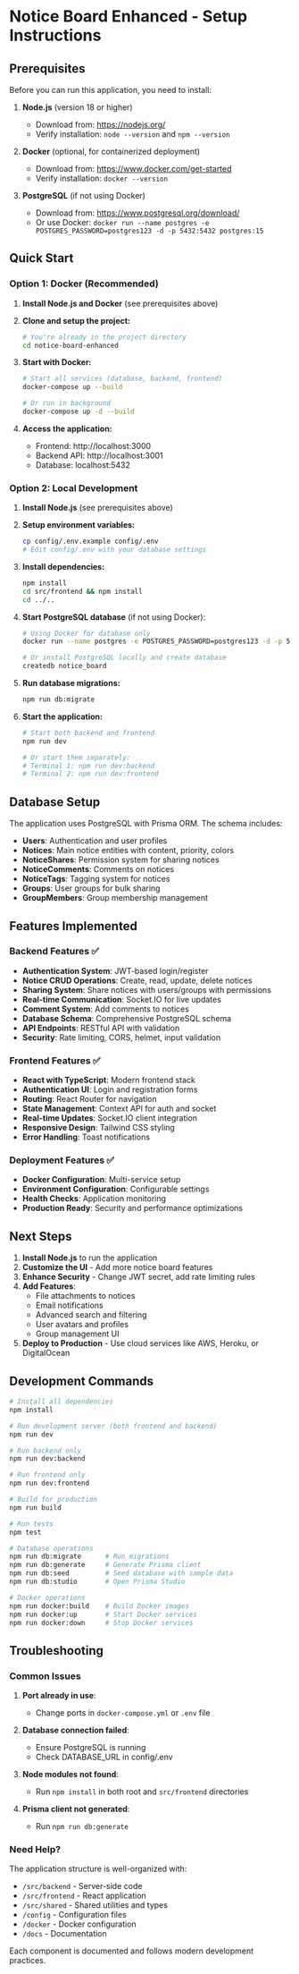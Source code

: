 # Notice Board Enhanced - Setup Instructions

## Prerequisites

Before you can run this application, you need to install:

1. **Node.js** (version 18 or higher)
   - Download from: https://nodejs.org/
   - Verify installation: `node --version` and `npm --version`

2. **Docker** (optional, for containerized deployment)
   - Download from: https://www.docker.com/get-started
   - Verify installation: `docker --version`

3. **PostgreSQL** (if not using Docker)
   - Download from: https://www.postgresql.org/download/
   - Or use Docker: `docker run --name postgres -e POSTGRES_PASSWORD=postgres123 -d -p 5432:5432 postgres:15`

## Quick Start

### Option 1: Docker (Recommended)

1. **Install Node.js and Docker** (see prerequisites above)

2. **Clone and setup the project:**
   ```bash
   # You're already in the project directory
   cd notice-board-enhanced
   ```

3. **Start with Docker:**
   ```bash
   # Start all services (database, backend, frontend)
   docker-compose up --build
   
   # Or run in background
   docker-compose up -d --build
   ```

4. **Access the application:**
   - Frontend: http://localhost:3000
   - Backend API: http://localhost:3001
   - Database: localhost:5432

### Option 2: Local Development

1. **Install Node.js** (see prerequisites above)

2. **Setup environment variables:**
   ```bash
   cp config/.env.example config/.env
   # Edit config/.env with your database settings
   ```

3. **Install dependencies:**
   ```bash
   npm install
   cd src/frontend && npm install
   cd ../..
   ```

4. **Start PostgreSQL database** (if not using Docker):
   ```bash
   # Using Docker for database only
   docker run --name postgres -e POSTGRES_PASSWORD=postgres123 -d -p 5432:5432 postgres:15
   
   # Or install PostgreSQL locally and create database
   createdb notice_board
   ```

5. **Run database migrations:**
   ```bash
   npm run db:migrate
   ```

6. **Start the application:**
   ```bash
   # Start both backend and frontend
   npm run dev
   
   # Or start them separately:
   # Terminal 1: npm run dev:backend
   # Terminal 2: npm run dev:frontend
   ```

## Database Setup

The application uses PostgreSQL with Prisma ORM. The schema includes:

- **Users**: Authentication and user profiles
- **Notices**: Main notice entities with content, priority, colors
- **NoticeShares**: Permission system for sharing notices
- **NoticeComments**: Comments on notices
- **NoticeTags**: Tagging system for notices
- **Groups**: User groups for bulk sharing
- **GroupMembers**: Group membership management

## Features Implemented

### Backend Features ✅
- **Authentication System**: JWT-based login/register
- **Notice CRUD Operations**: Create, read, update, delete notices
- **Sharing System**: Share notices with users/groups with permissions
- **Real-time Communication**: Socket.IO for live updates
- **Comment System**: Add comments to notices
- **Database Schema**: Comprehensive PostgreSQL schema
- **API Endpoints**: RESTful API with validation
- **Security**: Rate limiting, CORS, helmet, input validation

### Frontend Features ✅
- **React with TypeScript**: Modern frontend stack
- **Authentication UI**: Login and registration forms
- **Routing**: React Router for navigation
- **State Management**: Context API for auth and socket
- **Real-time Updates**: Socket.IO client integration
- **Responsive Design**: Tailwind CSS styling
- **Error Handling**: Toast notifications

### Deployment Features ✅
- **Docker Configuration**: Multi-service setup
- **Environment Configuration**: Configurable settings
- **Health Checks**: Application monitoring
- **Production Ready**: Security and performance optimizations

## Next Steps

1. **Install Node.js** to run the application
2. **Customize the UI** - Add more notice board features
3. **Enhance Security** - Change JWT secret, add rate limiting rules
4. **Add Features**:
   - File attachments to notices
   - Email notifications
   - Advanced search and filtering
   - User avatars and profiles
   - Group management UI
5. **Deploy to Production** - Use cloud services like AWS, Heroku, or DigitalOcean

## Development Commands

```bash
# Install all dependencies
npm install

# Run development server (both frontend and backend)
npm run dev

# Run backend only
npm run dev:backend

# Run frontend only
npm run dev:frontend

# Build for production
npm run build

# Run tests
npm test

# Database operations
npm run db:migrate      # Run migrations
npm run db:generate     # Generate Prisma client
npm run db:seed         # Seed database with sample data
npm run db:studio       # Open Prisma Studio

# Docker operations
npm run docker:build    # Build Docker images
npm run docker:up       # Start Docker services
npm run docker:down     # Stop Docker services
```

## Troubleshooting

### Common Issues

1. **Port already in use**:
   - Change ports in `docker-compose.yml` or `.env` file

2. **Database connection failed**:
   - Ensure PostgreSQL is running
   - Check DATABASE_URL in config/.env

3. **Node modules not found**:
   - Run `npm install` in both root and `src/frontend` directories

4. **Prisma client not generated**:
   - Run `npm run db:generate`

### Need Help?

The application structure is well-organized with:
- `/src/backend` - Server-side code
- `/src/frontend` - React application
- `/src/shared` - Shared utilities and types
- `/config` - Configuration files
- `/docker` - Docker configuration
- `/docs` - Documentation

Each component is documented and follows modern development practices.
